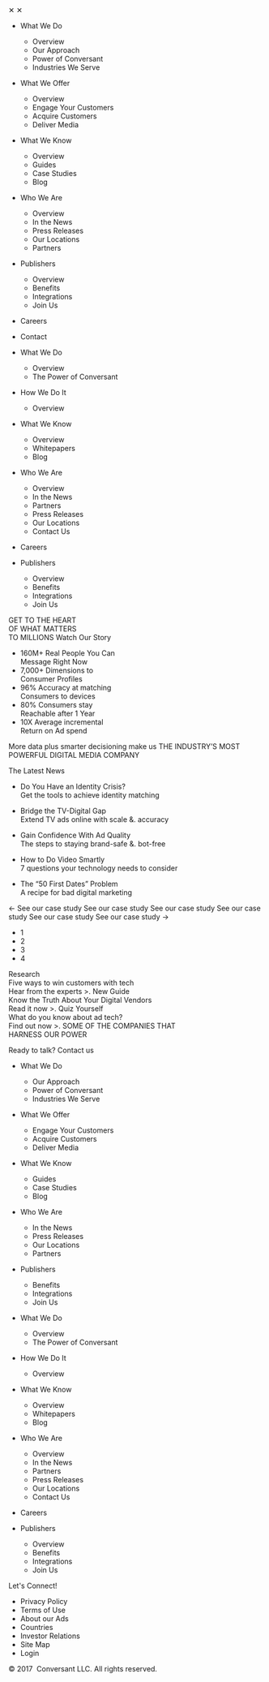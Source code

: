 ✕ ✕

*   What We Do
    *   Overview
    *   Our Approach
    *   Power of Conversant
    *   Industries We Serve
*   What We Offer
    *   Overview
    *   Engage Your Customers
    *   Acquire Customers
    *   Deliver Media
*   What We Know
    *   Overview
    *   Guides
    *   Case Studies
    *   Blog
*   Who We Are
    *   Overview
    *   In the News
    *   Press Releases
    *   Our Locations
    *   Partners
*   Publishers
    *   Overview
    *   Benefits
    *   Integrations
    *   Join Us
*   Careers
*   Contact

*   What We Do
    *   Overview
    *   The Power of Conversant
*   How We Do It
    *   Overview
*   What We Know
    *   Overview
    *   Whitepapers
    *   Blog
*   Who We Are
    *   Overview
    *   In the News
    *   Partners
    *   Press Releases
    *   Our Locations
    *   Contact Us
*   Careers
*   Publishers
    *   Overview
    *   Benefits
    *   Integrations
    *   Join Us

GET TO THE HEART  
OF WHAT MATTERS  
TO MILLIONS Watch Our Story

*   160M+ Real People You Can  
    Message Right Now
*   7,000+ Dimensions to  
    Consumer Profiles
*   96% Accuracy at matching  
    Consumers to devices
*   80% Consumers stay  
    Reachable after 1 Year
*   10X Average incremental  
    Return on Ad spend

More data plus smarter decisioning make us THE INDUSTRY’S MOST POWERFUL DIGITAL MEDIA COMPANY

The Latest News

*   Do You Have an Identity Crisis?  
    Get the tools to achieve identity matching  
    
*   Bridge the TV-Digital Gap  
    Extend TV ads online with scale &. accuracy  
    
*   Gain Confidence With Ad Quality  
    The steps to staying brand-safe &. bot-free  
    
*   How to Do Video Smartly  
    7 questions your technology needs to consider  
    
*   The “50 First Dates” Problem  
    A recipe for bad digital marketing

← See our case study See our case study See our case study See our case study See our case study See our case study →

*   1
*   2
*   3
*   4

Research  
Five ways to win customers with tech  
Hear from the experts >. New Guide  
Know the Truth About Your Digital Vendors  
Read it now >. Quiz Yourself  
What do you know about ad tech?  
Find out now >. SOME OF THE COMPANIES THAT  
HARNESS OUR POWER

Ready to talk? Contact us 

*   What We Do
    *   Our Approach
    *   Power of Conversant
    *   Industries We Serve
*   What We Offer
    *   Engage Your Customers
    *   Acquire Customers
    *   Deliver Media
*   What We Know
    *   Guides
    *   Case Studies
    *   Blog
*   Who We Are
    *   In the News
    *   Press Releases
    *   Our Locations
    *   Partners
*   Publishers
    *   Benefits
    *   Integrations
    *   Join Us

*   What We Do
    *   Overview
    *   The Power of Conversant
*   How We Do It
    *   Overview
*   What We Know
    *   Overview
    *   Whitepapers
    *   Blog
*   Who We Are
    *   Overview
    *   In the News
    *   Partners
    *   Press Releases
    *   Our Locations
    *   Contact Us
*   Careers
*   Publishers
    *   Overview
    *   Benefits
    *   Integrations
    *   Join Us

Let's Connect!

*   Privacy Policy
*   Terms of Use
*   About our Ads
*   Countries
*   Investor Relations
*   Site Map
*   Login

© 2017  Conversant LLC. All rights reserved.